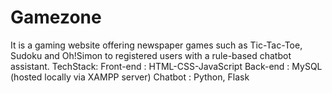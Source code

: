 # Gamezone
It is a gaming website offering newspaper games such as Tic-Tac-Toe, Sudoku and Oh!Simon to registered users with a rule-based chatbot assistant.
TechStack:
Front-end : HTML-CSS-JavaScript
Back-end : MySQL (hosted locally via XAMPP server)
Chatbot : Python, Flask
